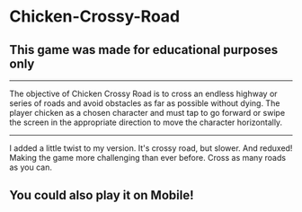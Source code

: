 # Chicken-Crossy-Road

## This game was made for educational purposes only
---

The objective of Chicken Crossy Road is to cross an endless highway or series of roads and avoid obstacles as far as possible without dying. The player chicken as a chosen character and must tap to go forward or swipe the screen in the appropriate direction to move the character horizontally. 

---

I added a little twist to my version. It's crossy road, but slower. And reduxed! Making the game more challenging than ever before. 
Cross as many roads as you can.

## You could also play it on Mobile!
